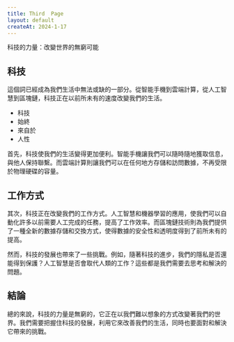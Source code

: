 ```yaml
---
title: Third  Page
layout: default
createAt: 2024-1-17
---
```


科技的力量：改變世界的無窮可能

## 科技

這個詞已經成為我們生活中無法或缺的一部分。從智能手機到雲端計算，從人工智慧到區塊鏈，科技正在以前所未有的速度改變我們的生活。
- 科技
- 始終
- 來自於
- 人性

首先，科技使我們的生活變得更加便利。智能手機讓我們可以隨時隨地獲取信息，與他人保持聯繫。而雲端計算則讓我們可以在任何地方存儲和訪問數據，不再受限於物理硬碟的容量。
## 工作方式
其次，科技正在改變我們的工作方式。人工智慧和機器學習的應用，使我們可以自動化許多以前需要人工完成的任務，提高了工作效率。而區塊鏈技術則為我們提供了一種全新的數據存儲和交換方式，使得數據的安全性和透明度得到了前所未有的提高。

然而，科技的發展也帶來了一些挑戰。例如，隨著科技的進步，我們的隱私是否還能得到保護？人工智慧是否會取代人類的工作？這些都是我們需要去思考和解決的問題。

## 結論

總的來說，科技的力量是無窮的，它正在以我們難以想象的方式改變著我們的世界。我們需要把握住科技的發展，利用它來改善我們的生活，同時也要面對和解決它帶來的挑戰。
